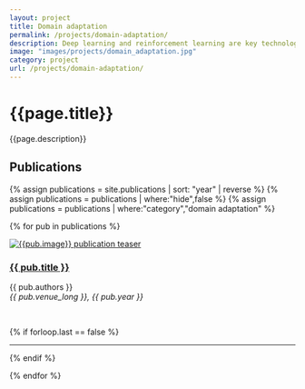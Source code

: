 ```yaml
---
layout: project
title: Domain adaptation
permalink: /projects/domain-adaptation/
description: Deep learning and reinforcement learning are key technologies for autonomous driving. One of the challenges they face is to adapt to conditions which differ from those met during training. To improve systems’ performance in such situations, we explore so-called <em>“domain adaptation”</em> techniques.
image: "images/projects/domain_adaptation.jpg"
category: project
url: /projects/domain-adaptation/
---
```




<h1>{{page.title}}</h1> 
<p>{{page.description}}</p>


<h2>Publications</h2>

{% assign publications = site.publications | sort: "year" | reverse %}
{% assign publications = publications | where:"hide",false %}
{% assign publications = publications | where:"category","domain adaptation" %}


{% for pub in publications %}

<div class="pubitem">
  <div class="pubteaser">
    <a href="{{site.url  | append: site.baseurl | append: pub.permalink}}">
      <img src="../../{{ pub.image }}" alt="{{pub.image}} publication teaser"/>
    </a>
  </div>
   <h3><a href="{{site.url  | append: site.baseurl | append: pub.permalink}}">{{ pub.title }}</a></h3>
 <!--  <p class="b">{{ pub.authors }}</p>
  <p class="c">{{ pub.venue_long }}, {{ pub.year }}</p> -->
  <p class="b">{{ pub.authors }}
    <br>
    <em>{{ pub.venue_long }}, {{ pub.year }}</em>
   </p>
</div>

<br>

{% if forloop.last == false %}
<hr>
{% endif %}

{% endfor %} 
